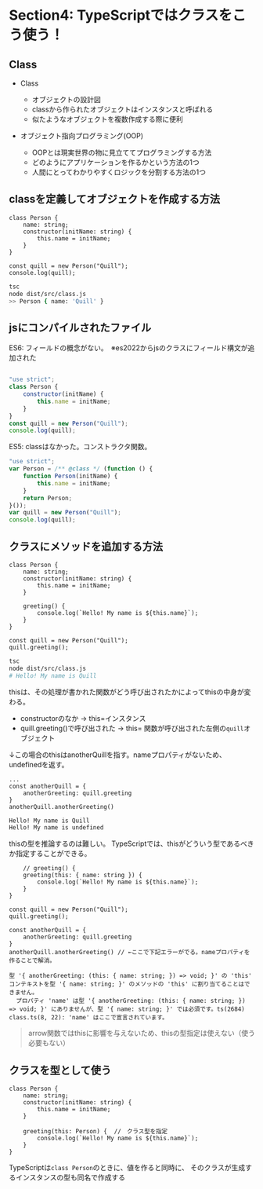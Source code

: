 # Section4: TypeScriptではクラスをこう使う！

## Class

- Class
  - オブジェクトの設計図
  - classから作られたオブジェクトはインスタンスと呼ばれる
  - 似たようなオブジェクトを複数作成する際に便利

- オブジェクト指向プログラミング(OOP)
  - OOPとは現実世界の物に見立ててプログラミングする方法
  - どのようにアプリケーションを作るかという方法の1つ
  - 人間にとってわかりやすくロジックを分割する方法の1つ


## classを定義してオブジェクトを作成する方法

```tsx
class Person {
    name: string;
    constructor(initName: string) {
        this.name = initName;
    }
}

const quill = new Person("Quill");
console.log(quill);
```

```bash
tsc
node dist/src/class.js
>> Person { name: 'Quill' }
```


## jsにコンパイルされたファイル

ES6:  フィールドの概念がない。　※es2022からjsのクラスにフィールド構文が追加された
```jsx

"use strict";
class Person {
    constructor(initName) {
        this.name = initName;
    }
}
const quill = new Person("Quill");
console.log(quill);
```

ES5: classはなかった。コンストラクタ関数。
```jsx
"use strict";
var Person = /** @class */ (function () {
    function Person(initName) {
        this.name = initName;
    }
    return Person;
}());
var quill = new Person("Quill");
console.log(quill);
```

## クラスにメソッドを追加する方法

```tsx
class Person {
    name: string;
    constructor(initName: string) {
        this.name = initName;
    }

    greeting() {
        console.log(`Hello! My name is ${this.name}`);
    }
}

const quill = new Person("Quill");
quill.greeting();
```

```bash
tsc
node dist/src/class.js
# Hello! My name is Quill
```


thisは、その処理が書かれた関数がどう呼び出されたかによってthisの中身が変わる。
- constructorのなか → this=インスタンス
- quill.greeting()で呼び出された → this= 関数が呼び出された左側の`quill`オブジェクト


↓この場合のthisはanotherQuillを指す。nameプロパティがないため、undefinedを返す。
```tsx
...
const anotherQuill = {
    anotherGreeting: quill.greeting
}
anotherQuill.anotherGreeting() 
```
```bash
Hello! My name is Quill
Hello! My name is undefined
```

thisの型を推論するのは難しい。
TypeScriptでは、thisがどういう型であるべきか指定することができる。
```tsx
    // greeting() {
    greeting(this: { name: string }) {
        console.log(`Hello! My name is ${this.name}`);
    }
}

const quill = new Person("Quill");
quill.greeting();

const anotherQuill = {
    anotherGreeting: quill.greeting
}
anotherQuill.anotherGreeting() // ←ここで下記エラーがでる。nameプロパティを作ることで解消。
```
```
型 '{ anotherGreeting: (this: { name: string; }) => void; }' の 'this' コンテキストを型 '{ name: string; }' のメソッドの 'this' に割り当てることはできません。
  プロパティ 'name' は型 '{ anotherGreeting: (this: { name: string; }) => void; }' にありませんが、型 '{ name: string; }' では必須です。ts(2684)
class.ts(8, 22): 'name' はここで宣言されています。
```

> arrow関数ではthisに影響を与えないため、thisの型指定は使えない（使う必要もない）

## クラスを型として使う

```tsx
class Person {
    name: string;
    constructor(initName: string) {
        this.name = initName;
    }

    greeting(this: Person) {  //　クラス型を指定
        console.log(`Hello! My name is ${this.name}`);
    }
}
```

TypeScriptは`class Person`のときに、値を作ると同時に、
そのクラスが生成するインスタンスの型も同名で作成する
